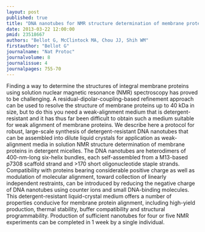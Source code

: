 ```yaml
---
layout: post
published: true
title: "DNA nanotubes for NMR structure determination of membrane proteins."
date: 2013-03-22 12:00:00
pmid: 23518667
authors: "Bellot G, McClintock MA, Chou JJ, Shih WM"
firstauthor: "Bellot G"
journalname: "Nat Protoc"
journalvolume: 8
journalissue: 4
journalpages: 755-70
---
```


Finding a way to determine the structures of integral membrane proteins using solution nuclear magnetic resonance (NMR) spectroscopy has proved to be challenging. A residual-dipolar-coupling-based refinement approach can be used to resolve the structure of membrane proteins up to 40 kDa in size, but to do this you need a weak-alignment medium that is detergent-resistant and it has thus far been difficult to obtain such a medium suitable for weak alignment of membrane proteins. We describe here a protocol for robust, large-scale synthesis of detergent-resistant DNA nanotubes that can be assembled into dilute liquid crystals for application as weak-alignment media in solution NMR structure determination of membrane proteins in detergent micelles. The DNA nanotubes are heterodimers of 400-nm-long six-helix bundles, each self-assembled from a M13-based p7308 scaffold strand and >170 short oligonucleotide staple strands. Compatibility with proteins bearing considerable positive charge as well as modulation of molecular alignment, toward collection of linearly independent restraints, can be introduced by reducing the negative charge of DNA nanotubes using counter ions and small DNA-binding molecules. This detergent-resistant liquid-crystal medium offers a number of properties conducive for membrane protein alignment, including high-yield production, thermal stability, buffer compatibility and structural programmability. Production of sufficient nanotubes for four or five NMR experiments can be completed in 1 week by a single individual.

